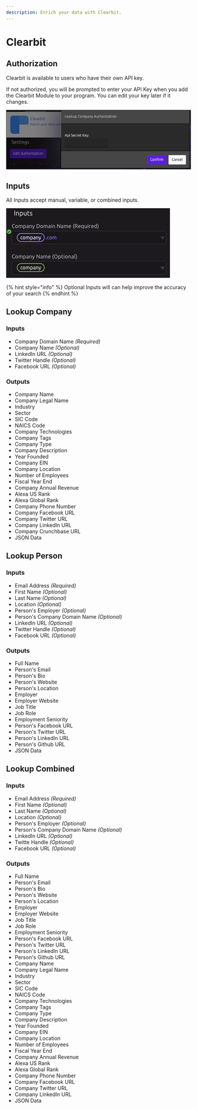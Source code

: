 ```yaml
---
description: Enrich your data with Clearbit.
---
```


# Clearbit

## Authorization

Clearbit is available to users who have their own API key.

If not authorized, you will be prompted to enter your API Key when you add the Clearbit Module to your program. You can edit your key later if it changes.

![](../../.gitbook/assets/screen-shot-2019-07-16-at-2.32.17-pm.png)

## Inputs

All Inputs accept manual, variable, or combined inputs.

![](../../.gitbook/assets/screen-shot-2019-07-16-at-2.43.30-pm.png)

{% hint style="info" %}
Optional Inputs will can help improve the accuracy of your search
{% endhint %}

## Lookup Company

### Inputs

* Company Domain Name _\(Required\)_
* Company Name _\(Optional\)_
* LinkedIn URL _\(Optional\)_
* Twitter Handle _\(Optional\)_
* Facebook URL _\(Optional\)_

### Outputs

* Company Name
* Company Legal Name
* Industry
* Sector
* SIC Code
* NAICS Code
* Company Technologies
* Company Tags
* Company Type
* Company Description
* Year Founded
* Company EIN
* Company Location
* Number of Employees
* Fiscal Year End
* Company Annual Revenue
* Alexa US Rank
* Alexa Global Rank
* Company Phone Number
* Company Facebook URL
* Company Twitter URL
* Company LinkedIn URL
* Company Crunchbase URL
* JSON Data

## Lookup Person

### Inputs

* Email Address _\(Required\)_
* First Name _\(Optional\)_
* Last Name _\(Optional\)_
* Location _\(Optional\)_
* Person's Employer _\(Optional\)_
* Person's Company Domain Name _\(Optional\)_
* LinkedIn URL _\(Optional\)_
* Twitter Handle _\(Optional\)_
* Facebook URL _\(Optional\)_

### Outputs

* Full Name
* Person's Email
* Person's Bio
* Person's Website
* Person's Location
* Employer
* Employer Website
* Job Title
* Job Role
* Employment Seniority
* Person's Facebook URL
* Person's Twitter URL
* Person's LinkedIn URL
* Person's Github URL
* JSON Data

## Lookup Combined

### Inputs

* Email Address _\(Required\)_
* First Name _\(Optional\)_
* Last Name _\(Optional\)_
* Location _\(Optional\)_
* Person's Employer _\(Optional\)_
* Person's Company Domain Name _\(Optional\)_
* LinkedIn URL _\(Optional\)_
* Twitte Handle _\(Optional\)_
* Facebook URL _\(Optional\)_

### Outputs

* Full Name
* Person's Email
* Person's Bio
* Person's Website
* Person's Location
* Employer
* Employer Website
* Job Title
* Job Role
* Employment Seniority
* Person's Facebook URL
* Person's Twitter URL
* Person's LinkedIn URL
* Person's Github URL
* Company Name
* Company Legal Name
* Industry
* Sector
* SIC Code
* NAICS Code
* Company Technologies
* Company Tags
* Company Type
* Company Description
* Year Founded
* Company EIN
* Company Location
* Number of Employees
* Fiscal Year End
* Company Annual Revenue
* Alexa US Rank
* Alexa Global Rank
* Company Phone Number
* Company Facebook URL
* Company Twitter URL
* Company LinkedIn URL
* JSON Data

